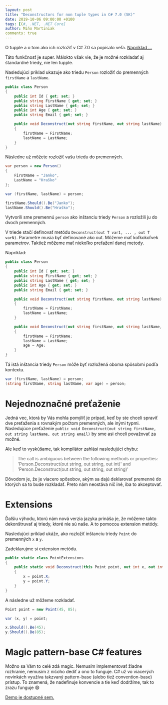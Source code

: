 ```yaml
---
layout: post
title: "Deconstructors for non tuple types in C# 7.0 (SK)"
date: 2019-10-06 09:00:00 +0100
tags: [C#, .NET, .NET Core]
author: Miňo Martiniak
comments: true
---
```


O tupple a o tom ako ich rozložiť v C# 7.0 sa popísalo veľa. [Napríklad ...](https://visualstudiomagazine.com/articles/2017/01/01/tuples-csharp-7.aspx)

Táto funkčnosť je super. Málokto však vie, že je možné rozkladať aj štandardné triedy, nie len tupple.

Nasledujúci príklad ukazuje ako triedu `Person` rozložiť do premenných `firstName` a `lastName`.

```csharp
public class Person
{
    public int Id { get; set; }
    public string FirstName { get; set; }
    public string LastName { get; set; }
    public int Age { get; set; }
    public string Email { get; set; }

    public void Deconstruct(out string firstName, out string lastName)
    {
        firstName = FirstName;
        lastName = LastName;
    }
}
```

Následne už môžete rozložiť vašu triedu do premenných.

```csharp
var person = new Person()
{
    FirstName = "Janko",
    LastName = "Hraško"
};

var (firstName, lastName) = person;

firstName.Should().Be("Janko");
lastName.Should().Be("Hraško");
```

Vytvorili sme premennú `person` ako inštanciu triedy `Person` a rozložili ju do dvoch premenných.

V triede stačí definovať metódu `Deconstruct(out T var1, ... , out T varN)`. Parametre musia byť definované ako out.
Môžeme mať koľkokoľvek parametrov. Taktiež môžeme mať niekoľko preťažení danej metody.

Napríklad:

```csharp
public class Person
{
    public int Id { get; set; }
    public string FirstName { get; set; }
    public string LastName { get; set; }
    public int Age { get; set; }
    public string Email { get; set; }

    public void Deconstruct(out string firstName, out string lastName)
    {
        firstName = FirstName;
        lastName = LastName;
    }

    public void Deconstruct(out string firstName, out string lastName, out int age)
    {
        firstName = FirstName;
        lastName = LastName;
        age = Age;
    }
}
```

Tá istá inštancia triedy `Person` môže byť rozložená oboma spôsobmi podľa kontextu.

```csharp
var (firstName, lastName) = person;
(string firstName, string lastName, var age) = person;
```

# Nejednoznačné preťaženie

Jedná vec, ktorá by Vás mohla pomýliť je prípad, keď by ste chceli spraviť dve preťaženia s rovnakým počtom premenných,
ale inými typmi.
Nasledujúce preťaženie `public void Deconstruct(out string firstName, out string lastName, out string email)`
by sme asi chceli považovať za možné.

Ale keď to vyskúšame, tak kompilátor zahlási nasledujúci chybu:

> The call is ambiguous between the following methods or properties: 'Person.Deconstruct(out string, out string, out int)' and 'Person.Deconstruct(out string, out string, out string)'

Dôvodom je, že je viacero spôsobov, akým sa dajú deklarovať premenné do ktorých sa to bude rozkladať. Preto nám neostáva nič iné, iba to akceptovať.

# Extensions

Ďalšiu výhodu, ktorú nám nová verzia jazyka prináša je, že môžeme takto dekonštruvať aj triedy, ktoré nie sú naše. A to pomocou extension metódy.

Nasledujúci príklad ukáže, ako rozložiť inštanciu triedy `Point` do premenných `x` a `y`.

Zadeklarujme si extension metódu.

```csharp
public static class PointExtensions
{
    public static void Deconstruct(this Point point, out int x, out int y)
    {
        x = point.X;
        y = point.Y;
    }
}
```

A následne už môžeme rozkladať.

```csharp
Point point = new Point(45, 85);

var (x, y) = point;

x.Should().Be(45);
y.Should().Be(85);
```

# Magic pattern-base C# features

Možno sa Vám to celé zdá magic. Nemusím implementovať žiadne rozhranie, nemusím z ničoho dediť a ono to funguje. C# už vo viacerých novinkách využíva takzvaný pattern-base (alebo tiež convention-base) prístup. To znamená, že nadefinuje konvencie a tie keď dodržíme, tak to zrazu funguje :smile:

[Demo je dostupné sem.](https://github.com/Burgyn/Sample.DeconstructorsForNonTuple)

